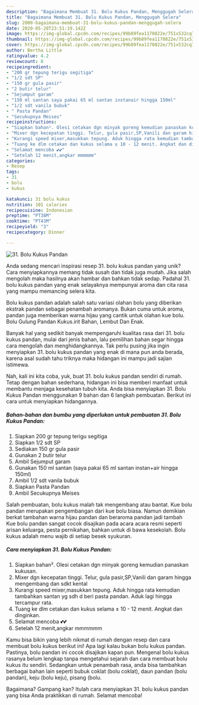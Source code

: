 ```yaml
---
description: "Bagaimana Membuat 31. Bolu Kukus Pandan, Menggugah Selera"
title: "Bagaimana Membuat 31. Bolu Kukus Pandan, Menggugah Selera"
slug: 2000-bagaimana-membuat-31-bolu-kukus-pandan-menggugah-selera
date: 2020-05-28T23:51:19.142Z
image: https://img-global.cpcdn.com/recipes/99b89fea1170822e/751x532cq70/31-bolu-kukus-pandan-foto-resep-utama.jpg
thumbnail: https://img-global.cpcdn.com/recipes/99b89fea1170822e/751x532cq70/31-bolu-kukus-pandan-foto-resep-utama.jpg
cover: https://img-global.cpcdn.com/recipes/99b89fea1170822e/751x532cq70/31-bolu-kukus-pandan-foto-resep-utama.jpg
author: Bertha Little
ratingvalue: 4.2
reviewcount: 8
recipeingredient:
- "200 gr tepung terigu segitiga"
- "1/2 sdt SP"
- "150 gr gula pasir"
- "2 butir telur"
- "Sejumput garam"
- "150 ml santan saya pakai 65 ml santan instanair hingga 150ml"
- "1/2 sdt vanila bubuk"
- " Pasta Pandan"
- "Secukupnya Meises"
recipeinstructions:
- "Siapkan bahan². Olesi cetakan dgn minyak goreng kemudian panaskan kukusan."
- "Mixer dgn kecepatan tinggi. Telur, gula pasir,SP,Vanili dan garam hingga mengembang dan sdkt kental"
- "Kurangi speed mixer,masukkan tepung. Aduk hingga rata kemudian tambahkan santan yg sdh d beri pasta pandan. Aduk lagi hingga tercampur rata."
- "Tuang ke dlm cetakan dan kukus selama ± 10 - 12 menit. Angkat dan dinginkan."
- "Selamat mencoba 💕💕"
- "Setelah 12 menit,angkar mmmmmm"
categories:
- Resep
tags:
- 31
- bolu
- kukus

katakunci: 31 bolu kukus 
nutrition: 101 calories
recipecuisine: Indonesian
preptime: "PT38M"
cooktime: "PT43M"
recipeyield: "3"
recipecategory: Dinner

---
```



![31. Bolu Kukus Pandan](https://img-global.cpcdn.com/recipes/99b89fea1170822e/751x532cq70/31-bolu-kukus-pandan-foto-resep-utama.jpg)

Anda sedang mencari inspirasi resep 31. bolu kukus pandan yang unik? Cara menyiapkannya memang tidak susah dan tidak juga mudah. Jika salah mengolah maka hasilnya akan hambar dan bahkan tidak sedap. Padahal 31. bolu kukus pandan yang enak selayaknya mempunyai aroma dan cita rasa yang mampu memancing selera kita.

Bolu kukus pandan adalah salah satu variasi olahan bolu yang diberikan ekstrak pandan sebagai penambah aromanya. Bukan cuma untuk aroma, pandan juga memberikan warna hijau yang cantik untuk olahan kue bolu. Bolu Gulung Pandan Kukus.irit Bahan, Lembut Dan Enak.

Banyak hal yang sedikit banyak mempengaruhi kualitas rasa dari 31. bolu kukus pandan, mulai dari jenis bahan, lalu pemilihan bahan segar hingga cara mengolah dan menghidangkannya. Tak perlu pusing jika ingin menyiapkan 31. bolu kukus pandan yang enak di mana pun anda berada, karena asal sudah tahu triknya maka hidangan ini mampu jadi sajian istimewa.


Nah, kali ini kita coba, yuk, buat 31. bolu kukus pandan sendiri di rumah. Tetap dengan bahan sederhana, hidangan ini bisa memberi manfaat untuk membantu menjaga kesehatan tubuh kita. Anda bisa menyiapkan 31. Bolu Kukus Pandan menggunakan 9 bahan dan 6 langkah pembuatan. Berikut ini cara untuk menyiapkan hidangannya.

<!--inarticleads1-->

##### Bahan-bahan dan bumbu yang diperlukan untuk pembuatan 31. Bolu Kukus Pandan:

1. Siapkan 200 gr tepung terigu segitiga
1. Siapkan 1/2 sdt SP
1. Sediakan 150 gr gula pasir
1. Gunakan 2 butir telur
1. Ambil Sejumput garam
1. Gunakan 150 ml santan (saya pakai 65 ml santan instan+air hingga 150ml)
1. Ambil 1/2 sdt vanila bubuk
1. Siapkan  Pasta Pandan
1. Ambil Secukupnya Meises


Salah pembuatan, bolu kukus malah tak mengembang atau bantat. Kue bolu pandan merupakan pengembangan dari kue bolu biasa. Namun demikian berkat tambahan warna hijau pandan dan beraroma pandan jadi tambah Kue bolu pandan sangat cocok disajikan pada acara acara resmi seperti arisan keluarga, pesta pernikahan, bahkan untuk di bawa kesekolah. Bolu kukus adalah menu wajib di setiap besek syukuran. 

<!--inarticleads2-->

##### Cara menyiapkan 31. Bolu Kukus Pandan:

1. Siapkan bahan². Olesi cetakan dgn minyak goreng kemudian panaskan kukusan.
1. Mixer dgn kecepatan tinggi. Telur, gula pasir,SP,Vanili dan garam hingga mengembang dan sdkt kental
1. Kurangi speed mixer,masukkan tepung. Aduk hingga rata kemudian tambahkan santan yg sdh d beri pasta pandan. Aduk lagi hingga tercampur rata.
1. Tuang ke dlm cetakan dan kukus selama ± 10 - 12 menit. Angkat dan dinginkan.
1. Selamat mencoba 💕💕
1. Setelah 12 menit,angkar mmmmmm


Kamu bisa bikin yang lebih nikmat di rumah dengan resep dan cara membuat bolu kukus berikut ini! Apa lagi kalau bukan bolu kukus pandan. Pastinya, bolu pandan ini cocok disajikan kapan pun. Mengenal bolu kukus rasanya belum lengkap tanpa mengetahui sejarah dan cara membuat bolu kukus itu sendiri. Sedangkan untuk penambah rasa, anda bisa tambahkan berbagai bahan lain seperti bubuk coklat (bolu coklat), daun pandan (bolu pandan), keju (bolu keju), pisang (bolu. 

Bagaimana? Gampang kan? Itulah cara menyiapkan 31. bolu kukus pandan yang bisa Anda praktikkan di rumah. Selamat mencoba!
